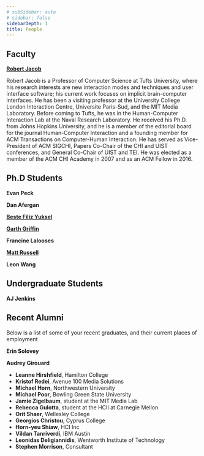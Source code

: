 ```yaml
---
# subSidebar: auto
# sidebar: false
sidebarDepth: 1
title: People
---
```


## Faculty

<!-- ### Robert Jacob -->
<PersonCard image="/people/robert_jacob.jpg" >

  <!-- **Robert Jacob** -->
  [ **Robert Jacob** ](http://www.cs.tufts.edu/~jacob/)
  
  Robert Jacob is a Professor of Computer Science at Tufts University, where his research interests are new interaction modes and techniques and user interface software; his current work focuses on implicit brain-computer interfaces. He has been a visiting professor at the University College London Interaction Centre, Universite Paris-Sud, and the MIT Media Laboratory. Before coming to Tufts, he was in the Human-Computer Interaction Lab at the Naval Research Laboratory. He received his Ph.D. from Johns Hopkins University, and he is a member of the editorial board for the journal Human-Computer Interaction and a founding member for ACM Transactions on Computer-Human Interaction. He has served as Vice-President of ACM SIGCHI, Papers Co-Chair of the CHI and UIST conferences, and General Co-Chair of UIST and TEI. He was elected as a member of the ACM CHI Academy in 2007 and as an ACM Fellow in 2016.
  
  <!-- [[ Website ](http://www.cs.tufts.edu/~jacob/)] -->

</PersonCard>

## Ph.D Students

<!-- ### Evan Peck -->
<PersonCard image="/people/evan_peck.jpg" >

  **Evan Peck**

  <!-- [[ Website (*need update*) ](http://www.google.com)] -->

</PersonCard>

<!-- ### Dan Afergan -->
<PersonCard image="/people/dan_afergan.jpg" >

  **Dan Afergan**

  <!-- [[ Website (*need update*) ](http://www.google.com)] -->

</PersonCard>

<!-- ### Beste Filiz Yuksel -->
<PersonCard image="/people/beste_filiz_yuksel.jpg" >

  [ **Beste Filiz Yuksel** ](mailto:bestefiliz@gmail.com)

  <!-- [[ Website ](mailto:bestefiliz@gmail.com)] -->

</PersonCard>

<!-- ### Garth Griffin -->
<PersonCard image="/people/garth_griffin.jpg" >

  [ **Garth Griffin** ](http://www.garthgriffin.com/)

  <!-- [[ Website ](http://www.garthgriffin.com/)] -->

</PersonCard>

<!-- ### Francine Lalooses -->
<PersonCard image="/people/francine_lalooses.jpg" >

  **Francine Lalooses**
  
  <!-- [[ Website ](http://www.google.com)] -->

</PersonCard>

<!-- ### Matt Russell -->
<PersonCard image="/people/matt_russell.jpg" >

  [ **Matt Russell** ](https://www.eecs.tufts.edu/~mrussell/impervious.html)

  <!-- [[Website](https://www.eecs.tufts.edu/~mrussell/impervious.html)] -->

</PersonCard>

<!-- ### Leon Wang -->
<PersonCard image="/people/leon_wang.jpg" >

  **Leon Wang**

  <!-- [[Website](http://www.google.com)] -->

</PersonCard>

## Undergraduate Students

<!-- ### AJ Jenkins -->
<PersonCard image="/people/aj_jenkins.jpg" >

  **AJ Jenkins**

  <!-- [[Website](http://www.google.com)] -->

</PersonCard>

## Recent Alumni
Below is a list of some of your recent graduates, and their current places of employment

<!-- ### Erin Solovey -->
<PersonCard image="/people/erin_solovey.jpg" >

  **Erin Solovey**

  <!-- [[Website](http://www.google.com)] -->

</PersonCard>

<!-- ### Audrey Girouard -->
<PersonCard image="/people/audrey_girouard.jpg" >

  **Audrey Girouard**

  <!-- [[Website](http://www.google.com)] -->

</PersonCard>

- **Leanne Hirshfield**, Hamilton College
- **Kristof Redei**, Avenue 100 Media Solutions
- **Michael Horn**, Northwestern University
- **Michael Poor**, Bowling Green State University
- **Jamie Zigelbaum**, student at the MIT Media Lab
- **Rebecca Gulotta**, student at the HCII at Carnegie Mellon
- **Orit Shaer**, Wellesley College
- **Georgios Christou**, Cyprus College
- **Horn-yeu Shiaw**, HCI Inc
- **Vildan Tanriverdi**, IBM Austin
- **Leonidas Deligiannidis**, Wentworth Institute of Technology
- **Stephen Morrison**, Consultant

